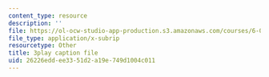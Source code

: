 ```yaml
---
content_type: resource
description: ''
file: https://ol-ocw-studio-app-production.s3.amazonaws.com/courses/6-041-probabilistic-systems-analysis-and-applied-probability-fall-2010/26226eddee3351d2a19e749d1004c011_gMTiAeE0NCw.vtt
file_type: application/x-subrip
resourcetype: Other
title: 3play caption file
uid: 26226edd-ee33-51d2-a19e-749d1004c011
---
```


